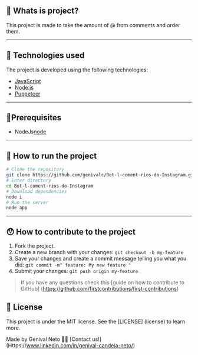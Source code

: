 
## 📖 Whats is project?

This project is made to take the amount of @ from comments and order them.

--- 

## 🚀 Technologies used

The project is developed using the following technologies:

- [JavaScript][js]
- [Node.js][node] 
- [Puppeteer][puppeteer]

--- 

## 🎲Prerequisites 

* NodeJs[node]

---

## 🧭 How to run the project

```bash
# Clone the repository
git clone https://github.com/genivalc/Bot-l-coment-rios-do-Instagram.git
# Enter directory
cd Bot-l-coment-rios-do-Instagram
# Download dependencies
node i
# Run the server
node app
```


---

## 😯 How to contribute to the project

1. Fork the project.
2. Create a new branch with your changes: `git checkout -b my-feature`
3. Save your changes and create a commit message telling you what you did: `git commit -m" feature: My new feature "`
4. Submit your changes: `git push origin my-feature`
> If you have any questions check this [guide on how to contribute to GitHub] (https://github.com/firstcontributions/first-contributions)

## 📝 License

This project is under the MIT license. See the [LICENSE] (license) to learn more.

Made by Genival Neto 👋🏽 [Contact us!] (Https://www.linkedin.com/in/genival-candeia-neto/)



[js]: https://developer.mozilla.org/pt-BR/docs/Web/JavaScript
[node]: https://nodejs.org/en/
[puppeteer]: https://github.com/puppeteer/puppeteer
